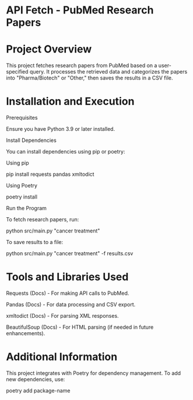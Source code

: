 # API Fetch - PubMed Research Papers

# Project Overview

This project fetches research papers from PubMed based on a user-specified query.
It processes the retrieved data and categorizes the papers into "Pharma/Biotech" or "Other," then saves the results in a CSV file.
# Installation and Execution

Prerequisites

Ensure you have Python 3.9 or later installed.

Install Dependencies

You can install dependencies using pip or poetry:

Using pip

pip install requests pandas xmltodict

Using Poetry

poetry install

Run the Program

To fetch research papers, run:

python src/main.py "cancer treatment"

To save results to a file:

python src/main.py "cancer treatment" -f results.csv

# Tools and Libraries Used

Requests (Docs) - For making API calls to PubMed.

Pandas (Docs) - For data processing and CSV export.

xmltodict (Docs) - For parsing XML responses.

BeautifulSoup (Docs) - For HTML parsing (if needed in future enhancements).

# Additional Information

This project integrates with Poetry for dependency management. To add new dependencies, use:

poetry add package-name

